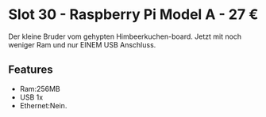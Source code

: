 # Slot 30 - Raspberry Pi Model A - 27 &euro;

Der kleine Bruder vom gehypten Himbeerkuchen-board. Jetzt mit noch weniger Ram und nur EINEM USB Anschluss.

## Features
+ Ram:256MB
+ USB 1x
+ Ethernet:Nein.
